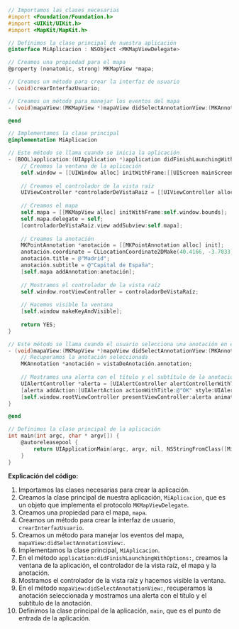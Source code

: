 ```objective-c
// Importamos las clases necesarias
#import <Foundation/Foundation.h>
#import <UIKit/UIKit.h>
#import <MapKit/MapKit.h>

// Definimos la clase principal de nuestra aplicación
@interface MiAplicacion : NSObject <MKMapViewDelegate>

// Creamos una propiedad para el mapa
@property (nonatomic, strong) MKMapView *mapa;

// Creamos un método para crear la interfaz de usuario
- (void)crearInterfazUsuario;

// Creamos un método para manejar los eventos del mapa
- (void)mapaView:(MKMapView *)mapaView didSelectAnnotationView:(MKAnnotationView *)vistaDeAnotación;

@end

// Implementamos la clase principal
@implementation MiAplicacion

// Este método se llama cuando se inicia la aplicación
- (BOOL)application:(UIApplication *)application didFinishLaunchingWithOptions:(NSDictionary *)launchOptions {
    // Creamos la ventana de la aplicación
    self.window = [[UIWindow alloc] initWithFrame:[[UIScreen mainScreen] bounds]];
    
    // Creamos el controlador de la vista raíz
    UIViewController *controladorDeVistaRaiz = [[UIViewController alloc] init];
    
    // Creamos el mapa
    self.mapa = [[MKMapView alloc] initWithFrame:self.window.bounds];
    self.mapa.delegate = self;
    [controladorDeVistaRaiz.view addSubview:self.mapa];
    
    // Creamos la anotación
    MKPointAnnotation *anotación = [[MKPointAnnotation alloc] init];
    anotación.coordinate = CLLocationCoordinate2DMake(40.4166, -3.7033);
    anotación.title = @"Madrid";
    anotación.subtitle = @"Capital de España";
    [self.mapa addAnnotation:anotación];
    
    // Mostramos el controlador de la vista raíz
    self.window.rootViewController = controladorDeVistaRaíz;
    
    // Hacemos visible la ventana
    [self.window makeKeyAndVisible];
    
    return YES;
}

// Este método se llama cuando el usuario selecciona una anotación en el mapa
- (void)mapaView:(MKMapView *)mapaView didSelectAnnotationView:(MKAnnotationView *)vistaDeAnotación {
    // Recuperamos la anotación seleccionada
    MKAnnotation *anotación = vistaDeAnotación.annotation;
    
    // Mostramos una alerta con el título y el subtítulo de la anotación
    UIAlertController *alerta = [UIAlertController alertControllerWithTitle:anotación.title message:anotación.subtitle preferredStyle:UIAlertControllerStyleAlert];
    [alerta addAction:[UIAlertAction actionWithTitle:@"OK" style:UIAlertActionStyleDefault handler:nil]];
    [self.window.rootViewController presentViewController:alerta animated:YES completion:nil];
}

@end

// Definimos la clase principal de la aplicación
int main(int argc, char * argv[]) {
    @autoreleasepool {
        return UIApplicationMain(argc, argv, nil, NSStringFromClass([MiAplicacion class]));
    }
}
```

**Explicación del código:**

1. Importamos las clases necesarias para crear la aplicación.
2. Creamos la clase principal de nuestra aplicación, `MiAplicacion`, que es un objeto que implementa el protocolo `MKMapViewDelegate`.
3. Creamos una propiedad para el mapa, `mapa`.
4. Creamos un método para crear la interfaz de usuario, `crearInterfazUsuario`.
5. Creamos un método para manejar los eventos del mapa, `mapaView:didSelectAnnotationView:`.
6. Implementamos la clase principal, `MiAplicacion`.
7. En el método `application:didFinishLaunchingWithOptions:`, creamos la ventana de la aplicación, el controlador de la vista raíz, el mapa y la anotación.
8. Mostramos el controlador de la vista raíz y hacemos visible la ventana.
9. En el método `mapaView:didSelectAnnotationView:`, recuperamos la anotación seleccionada y mostramos una alerta con el título y el subtítulo de la anotación.
10. Definimos la clase principal de la aplicación, `main`, que es el punto de entrada de la aplicación.
